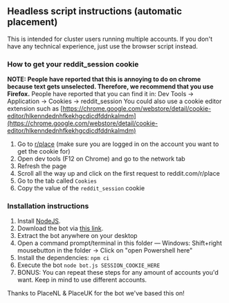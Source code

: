 ## Headless script instructions (automatic placement)

This is intended for cluster users running multiple accounts. If you don't have any technical experience, just use the browser script instead.

### How to get your reddit_session cookie
**NOTE: People have reported that this is annoying to do on chrome because text gets unselected. Therefore, we recommend that you use Firefox.**
People have reported that you can find it in: Dev Tools -> Application -> Cookies -> reddit_session
You could also use a cookie editor extension such as [https://chrome.google.com/webstore/detail/cookie-editor/hlkenndednhfkekhgcdicdfddnkalmdm](https://chrome.google.com/webstore/detail/cookie-editor/hlkenndednhfkekhgcdicdfddnkalmdm)

1. Go to [r/place](https://reddit.com/r/place) (make sure you are logged in on the account you want to get the cookie for)
2. Open dev tools (F12 on Chrome) and go to the network tab
3. Refresh the page
4. Scroll all the way up and click on the first request to reddit.com/r/place
5. Go to the tab called `Cookies`
6. Copy the value of the `reddit_session` cookie

### Installation instructions

1. Install [NodeJS](https://nodejs.org/).
2. Download the bot via [this link](https://github.com/lirolake/place-bluey/archive/refs/heads/master.zip).
3. Extract the bot anywhere on your desktop
4. Open a command prompt/terminal in this folder — Windows: Shift+right mousebutton in the folder -> Click on "open Powershell here"
5. Install the dependencies: `npm ci`
6. Execute the bot `node bot.js SESSION_COOKIE_HERE`
7. BONUS: You can repeat these steps for any amount of accounts you'd want. Keep in mind to use different accounts.

Thanks to PlaceNL & PlaceUK for the bot we've based this on!
